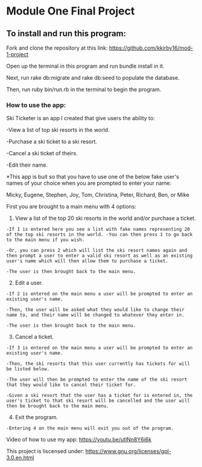 # Module One Final Project

## To install and run this program:

Fork and clone the repository at this link: https://github.com/kkirby16/mod-1-project

Open up the terminal in this program and run bundle install in it.

Next, run rake db:migrate and rake db:seed to populate the database.

Then, run ruby bin/run.rb in the terminal to begin the program.

### How to use the app:

Ski Ticketer is an app I created that give users the ability to: 

-View a list of top ski resorts in the world.

-Purchase a ski ticket to a ski resort.

-Cancel a ski ticket of theirs. 

-Edit their name.

*This app is buit so that you have to use one of the below fake user's names of your choice when you are prompted to enter your name:

Micky, Eugene, Stephen, Joy, Tom, Christina, Peter, Richard, Ben, or Mike

First you are brought to a main menu with 4 options: 

  1. View a list of the top 20 ski resorts in the world and/or purchase a ticket. 
  
    -If 1 is entered here you see a list with fake names representing 20 of the top ski resorts in the world. -You can then press 1 to go back to the main menu if you wish. 
    
    -Or, you can press 2 which will list the ski resort names again and then prompt a user to enter a valid ski resort as well as an existing user's name which will then allow them to purchase a ticket. 
    
    -The user is then brought back to the main menu.

  2. Edit a user. 
  
    -If 2 is entered on the main menu a user will be prompted to enter an existing user's name. 
    
    -Then, the user will be asked what they would like to change their name to, and their name will be changed to whatever they enter in.
    
    -The user is then brought back to the main menu.

  3. Cancel a ticket.
  
    -If 3 is entered on the main menu a user will be prompted to enter an existing user's name. 
    
    -Then, the ski resorts that this user currently has tickets for will be listed below. 
    
    -The user will then be prompted to enter the name of the ski resort that they would like to cancel their ticket for.
    
    -Given a ski resort that the user has a ticket for is entered in, the user's ticket to that ski resort will be cancelled and the user will then be brought back to the main menu.

  4. Exit the program. 
  
    -Entering 4 on the main menu will exit you out of the program. 

Video of how to use my app: https://youtu.be/utlNn8Y6i6k

This project is liscensed under: https://www.gnu.org/licenses/gpl-3.0.en.html
